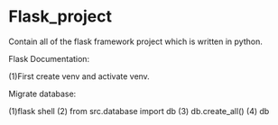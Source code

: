 # Flask_project
 Contain all of the flask framework project which is written in python.

Flask Documentation:

(1)First create venv and activate venv.


Migrate database:

(1)flask shell
(2) from src.database import db
(3) db.create_all()
(4) db
